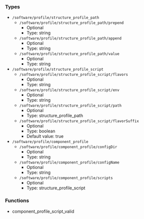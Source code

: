 
### Types

 - `/software/profile/structure_profile_path`
    - `/software/profile/structure_profile_path/prepend`
        - Optional
        - Type: string
    - `/software/profile/structure_profile_path/append`
        - Optional
        - Type: string
    - `/software/profile/structure_profile_path/value`
        - Optional
        - Type: string
 - `/software/profile/structure_profile_script`
    - `/software/profile/structure_profile_script/flavors`
        - Optional
        - Type: string
    - `/software/profile/structure_profile_script/env`
        - Optional
        - Type: string
    - `/software/profile/structure_profile_script/path`
        - Optional
        - Type: structure_profile_path
    - `/software/profile/structure_profile_script/flavorSuffix`
        - Optional
        - Type: boolean
        - Default value: true
 - `/software/profile/component_profile`
    - `/software/profile/component_profile/configDir`
        - Optional
        - Type: string
    - `/software/profile/component_profile/configName`
        - Optional
        - Type: string
    - `/software/profile/component_profile/scripts`
        - Optional
        - Type: structure_profile_script

### Functions

 - component_profile_script_valid
